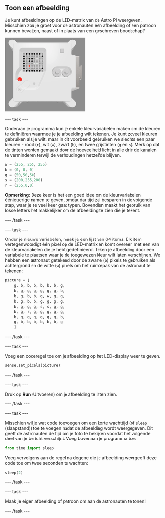## Toon een afbeelding

Je kunt afbeeldingen op de LED-matrix van de Astro Pi weergeven. Misschien zou je groet voor de astronauten een afbeelding of een patroon kunnen bevatten, naast of in plaats van een geschreven boodschap?

![Een screenshot van het emulatorvenster met de Flight Unit met de LED-matrix die een afbeelding van de Flight Unit zelf toont](images/fu-pic.png)

--- task ---

Onderaan je programma kun je enkele kleurvariabelen maken om de kleuren te definiëren waarmee je je afbeelding wilt tekenen. Je kunt zoveel kleuren gebruiken als je wilt. maar in dit voorbeeld gebruiken we slechts een paar kleuren - rood (`r`), wit (`w`), zwart (`b`), en twee grijstinten (`g` en `s`). Merk op dat de tinten worden gemaakt door de hoeveelheid licht in alle drie de kanalen te verminderen terwijl de verhoudingen hetzelfde blijven.

```python
w = (255, 255, 255)
b = (0, 0, 0)
g = (50,50,50)
s = (200,255,200)
r = (255,0,0)
```

**Opmerking:** Deze keer is het een goed idee om de kleurvariabelen éénletterige namen te geven, omdat dat tijd zal besparen in de volgende stap, waar je ze veel keer gaat typen. Bovendien maakt het gebruik van losse letters het makkelijker om de afbeelding te zien die je tekent.

--- /task ---

--- task ---

Onder je nieuwe variabelen, maak je een lijst van 64 items. Elk item vertegenwoordigt één pixel op de LED-matrix en komt overeen met een van de kleurvariabelen die je hebt gedefinieerd. Teken je afbeelding door een variabele te plaatsen waar je de toegewezen kleur wilt laten verschijnen. We hebben een astronaut getekend door de zwarte (`b`) pixels te gebruiken als achtergrond en de witte (`w`) pixels om het ruimtepak van de astronaut te tekenen:

```python
picture = [
    g, b, b, b, b, b, b, g,
    b, g, g, g, g, g, g, b,
    b, g, b, b, g, w, g, g,
    b, g, b, b, g, g, g, g,
    b, g, g, g, s, s, g, g,
    b, g, r, g, g, g, g, g,
    b, g, g, g, g, g, g, b,
    g, b, b, b, b, b, b, g
    ]
```
--- /task ---

--- task ---

Voeg een coderegel toe om je afbeelding op het LED-display weer te geven.

```python
sense.set_pixels(picture)
```

--- /task ---

--- task ---

Druk op **Run** (Uitvoeren) om je afbeelding te laten zien.

--- /task ---

--- task ---

Misschien wil je wat code toevoegen om een ​​korte wachttijd (of `sleep` (slaapstand)) toe te voegen nadat de afbeelding wordt weergegeven. Dit geeft de astronauten de tijd om je foto te bekijken voordat het volgende deel van je bericht verschijnt. Voeg bovenaan je programma toe:

```python
from time import sleep
```

Voeg vervolgens aan de regel na degene die je afbeelding weergeeft deze code toe om twee seconden te wachten:

```python
sleep(2)
```

--- /task ---

--- task ---

Maak je eigen afbeelding of patroon om aan de astronauten te tonen!

--- /task ---
